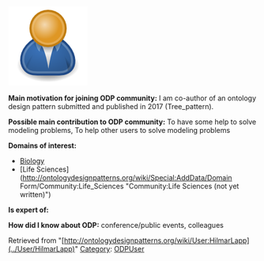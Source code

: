 [![Image:ODPUser.png](../images/a/a6/ODPUser.png)](../Image/ODPUser.png "Image:ODPUser.png")




  





__Main motivation for joining ODP community:__ I am co-author of an ontology design pattern submitted and published in 2017 (Tree\_pattern).


__Possible main contribution to ODP community:__ To have some help to solve modeling problems, To help other users to solve modeling problems


__Domains of interest:__



* [Biology](../Community/Biology "Community:Biology")
* [Life Sciences](http://ontologydesignpatterns.org/wiki/Special:AddData/Domain Form/Community:Life_Sciences "Community:Life Sciences (not yet written)")


__Is expert of:__


  

__How did I know about ODP:__ conference/public events, colleagues






Retrieved from "[http://ontologydesignpatterns.org/wiki/User:HilmarLapp](../User/HilmarLapp)"
 [Category](http://ontologydesignpatterns.org/wiki/Special:Categories "Special:Categories"): [ODPUser](../Category/ODPUser "Category:ODPUser")